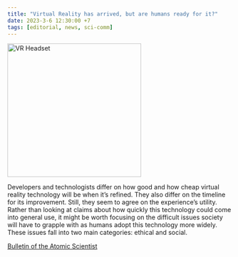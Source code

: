 ```yaml
---
title: "Virtual Reality has arrived, but are humans ready for it?"
date: 2023-3-6 12:30:00 +7
tags: [editorial, news, sci-comm]
---
```


<img alt="VR Headset" src="https://thebulletin.org/wp-content/uploads/2023/03/james-yarema-E-CdfbrnnFs-unsplash-1024x683.jpg.webp" width="300"/>


Developers and technologists differ on how good and how cheap virtual reality technology will be when it’s refined. They also differ on the timeline for its improvement. Still, they seem to agree on the experience’s utility. Rather than looking at claims about how quickly this technology could come into general use, it might be worth focusing on the difficult issues society will have to grapple with as humans adopt this technology more widely. These issues fall into two main categories: ethical and social.

[Bulletin of the Atomic Scientist](https://thebulletin.org/2023/03/virtual-reality-has-arrived-but-are-humans-ready-for-it/)


